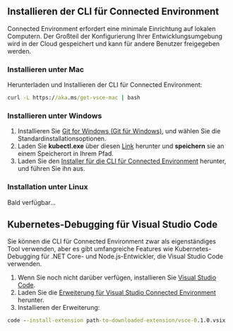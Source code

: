 ## <a name="install-the-connected-environment-cli"></a>Installieren der CLI für Connected Environment
Connected Environment erfordert eine minimale Einrichtung auf lokalen Computern. Der Großteil der Konfigurierung Ihrer Entwicklungsumgebung wird in der Cloud gespeichert und kann für andere Benutzer freigegeben werden.

### <a name="install-on-mac"></a>Installieren unter Mac
Herunterladen und Installieren der CLI für Connected Environment:
```cmd
curl -L https://aka.ms/get-vsce-mac | bash
```

### <a name="install-on-windows"></a>Installieren unter Windows
1. Installieren Sie [Git for Windows (Git für Windows)](https://git-scm.com/downloads), und wählen Sie die Standardinstallationsoptionen. 
1. Laden Sie **kubectl.exe** über diesen [Link](https://storage.googleapis.com/kubernetes-release/release/v1.9.0/bin/windows/amd64/kubectl.exe) herunter und **speichern** sie an einem Speicherort in Ihrem Pfad.
1. Laden Sie den [Installer für die CLI für Connected Environment](https://aka.ms/get-vsce-windows) herunter, und führen Sie ihn aus. 

### <a name="install-on-linux"></a>Installation unter Linux
Bald verfügbar...

## <a name="get-kubernetes-debugging-for-vs-code"></a>Kubernetes-Debugging für Visual Studio Code
Sie können die CLI für Connected Environment zwar als eigenständiges Tool verwenden, aber es gibt umfangreiche Features wie Kubernetes-Debugging für .NET Core- und Node.js-Entwickler, die Visual Studio Code verwenden.

1. Wenn Sie noch nicht darüber verfügen, installieren Sie [Visual Studio Code](https://code.visualstudio.com/Download).
1. Laden Sie die [Erweiterung für Visual Studio Connected Environment](https://aka.ms/get-vsce-code) herunter.
1. Installieren der Erweiterung: 

```cmd
code --install-extension path-to-downloaded-extension/vsce-0.1.0.vsix
```
